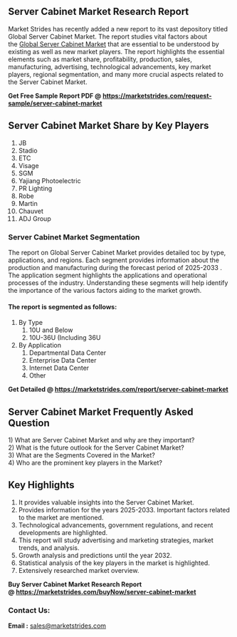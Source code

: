 <h2>Server Cabinet Market Research Report</h2>
<p>Market Strides has recently added a new report to its vast depository titled Global Server Cabinet Market. The report studies vital factors about the&nbsp;<a href="https://marketstrides.com/report/server-cabinet-market">Global Server Cabinet Market</a>&nbsp;that are essential to be understood by existing as well as new market players. The report highlights the essential elements such as market share, profitability, production, sales, manufacturing, advertising, technological advancements, key market players, regional segmentation, and many more crucial aspects related to the Server Cabinet Market.</p>
<p><strong>Get Free Sample Report PDF @&nbsp;<a href="https://marketstrides.com/request-sample/server-cabinet-market">https://marketstrides.com/request-sample/server-cabinet-market</a></strong></p>
<h2><strong>Server Cabinet Market Share by Key Players</strong></h2>
<ol>
<li>JB</li>
<li>Stadio</li>
<li>ETC</li>
<li>Visage</li>
<li>SGM</li>
<li>Yajiang Photoelectric</li>
<li>PR Lighting</li>
<li>Robe</li>
<li>Martin</li>
<li>Chauvet</li>
<li>ADJ Group</li>
</ol>
<h3><strong>Server Cabinet Market Segmentation</strong></h3>
<p>The report on Global Server Cabinet Market provides detailed toc by type, applications, and regions. Each segment provides information about the production and manufacturing during the forecast period of 2025-2033 . The application segment highlights the applications and operational processes of the industry. Understanding these segments will help identify the importance of the various factors aiding to the market growth.</p>
<h4>The report is segmented as follows:</h4>
<ol>
<li>By Type
<ol>
<li>10U and Below</li>
<li>10U-36U (Including 36U</li>
</ol>
</li>
<li>By Application
<ol>
<li>Departmental Data Center</li>
<li>Enterprise Data Center</li>
<li>Internet Data Center</li>
<li>Other</li>
</ol>
</li>
</ol>
<p><strong>Get Detailed @&nbsp;<a href="https://marketstrides.com/report/server-cabinet-market">https://marketstrides.com/report/server-cabinet-market</a></strong></p>
<h2 class=""><strong>Server Cabinet Market Frequently Asked Question</strong></h2>
<div class="">1) What are&nbsp;Server Cabinet Market and why are they important?
<div class="">
<div class="">2) What is the future outlook for the Server Cabinet Market?</div>
</div>
</div>
<div class="">3) What are the Segments Covered in the Market?</div>
<div class="">4) Who are the prominent key players in the Market?</div>
<h2><strong>Key Highlights</strong></h2>
<div class="">
<ol>
<li>It provides valuable insights into the Server Cabinet Market.</li>
<li>Provides information for the years 2025-2033. Important factors related to the market are mentioned.</li>
<li>Technological advancements, government regulations, and recent developments are highlighted.</li>
<li>This report will study advertising and marketing strategies, market trends, and analysis.</li>
<li>Growth analysis and predictions until the year 2032.</li>
<li>Statistical analysis of the key players in the market is highlighted.</li>
<li>Extensively researched market overview.</li>
</ol>
<p><strong>Buy Server Cabinet Market Research Report @&nbsp;<a href="https://marketstrides.com/buyNow/server-cabinet-market">https://marketstrides.com/buyNow/server-cabinet-market</a></strong></p>
<h3>Contact Us:</h3>
<p><strong>Email :</strong> <a href="mailto:sales@marketstrides.com">sales@marketstrides.com</a></p>
</div>
